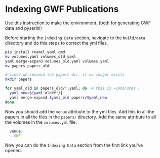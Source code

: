 # Indexing GWF Publications

Use [this](https://github.com/castorini/anserini/blob/master/docs/acl-anthology.md) instruction to make the environment. (both for generating GWF data and pyserini)

Before starting the `Indexing Data` section, navigate to the `build/data` directory and do this steps to correct the yml files.

```bash
pip install ruamel.yaml.cmd
mv volumes.yaml volumes_old.yaml
yaml merge-expand volumes_old.yaml volumes.yaml
mv papers papers_old

# since we renamed the papers dir, it no longer exists
mkdir papers 

for yaml_old in papers_old/*.yaml; do  # this is ~10minutes !
  yaml_new=${yaml_old##*/}
  yaml merge-expand $yaml_old papers/$yaml_new
done
```

Now you should add the `venue` attribute to the yml files. Add this to all the papers in all the files in the `papers/` directory. Add the same attribute to all the volumes in the `volumes.yml` file.

```yml
  venue:
  - GWF
```
Now you can do the `Indexing Data` section from the first link you've opened.